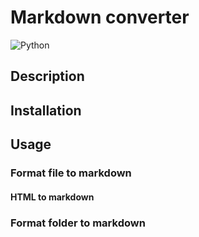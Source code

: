 # Markdown converter
![Python](https://img.shields.io/badge/python-3670A0?style=for-the-badge&logo=python&logoColor=ffdd54)


## Description
>

## Installation

## Usage
### Format file to markdown

#### HTML to markdown


### Format folder to markdown